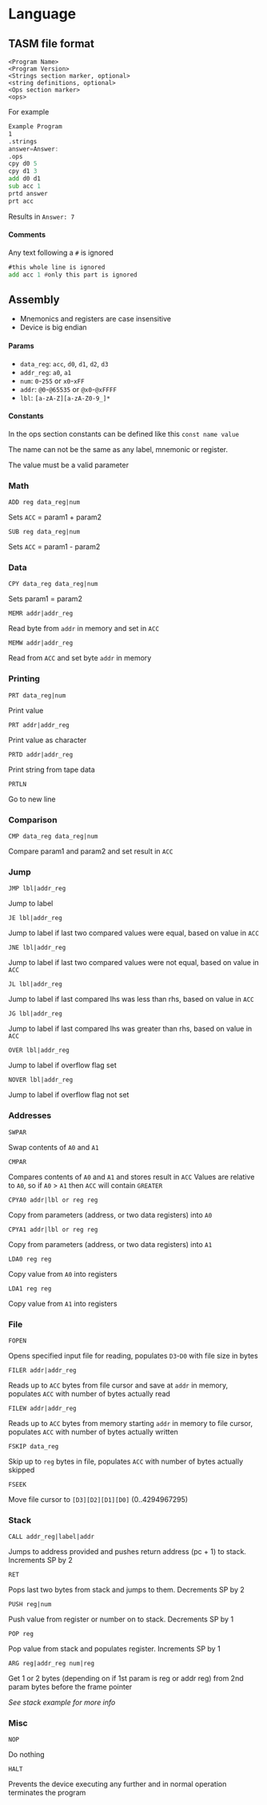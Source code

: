 # Language

## TASM file format

```
<Program Name>
<Program Version>
<Strings section marker, optional>
<string definitions, optional>
<Ops section marker>
<ops>
```

For example
```asm
Example Program
1
.strings
answer=Answer:
.ops
cpy d0 5
cpy d1 3
add d0 d1
sub acc 1
prtd answer
prt acc
```

Results in `Answer: 7`

#### Comments

Any text following a `#` is ignored

```asm
#this whole line is ignored
add acc 1 #only this part is ignored
```

## Assembly

* Mnemonics and registers are case insensitive
* Device is big endian

#### Params 

- `data_reg`: `acc`, `d0`, `d1`, `d2`, `d3`
- `addr_reg`: `a0`, `a1`  
- `num`: `0`-`255` or `x0`-`xFF`
- `addr`: `@0`-`@65535` or `@x0`-`@xFFFF` 
- `lbl`: `[a-zA-Z][a-zA-Z0-9_]*`

#### Constants

In the ops section constants can be defined like this
`const name value`

The name can not be the same as any label, mnemonic or register.

The value must be a valid parameter

### Math

`ADD reg data_reg|num`

Sets `ACC` = param1 + param2

`SUB reg data_reg|num`

Sets `ACC` = param1 - param2

### Data

`CPY data_reg data_reg|num`

Sets param1 = param2

`MEMR addr|addr_reg`

Read byte from `addr` in memory and set in `ACC`

`MEMW addr|addr_reg`

Read from `ACC` and set byte `addr` in memory

### Printing

`PRT data_reg|num`

Print value

`PRT addr|addr_reg`

Print value as character

`PRTD addr|addr_reg`

Print string from tape data

`PRTLN`

Go to new line

### Comparison

`CMP data_reg data_reg|num`

Compare param1 and param2 and set result in `ACC`

### Jump

`JMP lbl|addr_reg`

Jump to label

`JE lbl|addr_reg`

Jump to label if last two compared values were equal, based on value in `ACC`

`JNE lbl|addr_reg`

Jump to label if last two compared values were not equal, based on value in `ACC`

`JL lbl|addr_reg`

Jump to label if last compared lhs was less than rhs, based on value in `ACC`

`JG lbl|addr_reg`

Jump to label if last compared lhs was greater than rhs, based on value in `ACC`

`OVER lbl|addr_reg`

Jump to label if overflow flag set

`NOVER lbl|addr_reg`

Jump to label if overflow flag not set

### Addresses

`SWPAR`

Swap contents of `A0` and `A1`

`CMPAR`

Compares contents of `A0` and `A1` and stores result in `ACC`
Values are relative to `A0`, so if `A0` > `A1` then `ACC` will contain `GREATER`

`CPYA0 addr|lbl or reg reg`

Copy from parameters (address, or two data registers) into `A0`

`CPYA1 addr|lbl or reg reg`

Copy from parameters (address, or two data registers) into `A1`

`LDA0 reg reg`

Copy value from `A0` into registers

`LDA1 reg reg`

Copy value from `A1` into registers

### File

`FOPEN`

Opens specified input file for reading, populates `D3`-`D0` with file size in bytes

`FILER addr|addr_reg`

Reads up to `ACC` bytes from file cursor and save at `addr` in memory, populates `ACC` with number of bytes actually read

`FILEW addr|addr_reg`

Reads up to `ACC` bytes from memory starting `addr` in memory to file cursor, populates `ACC` with number of bytes actually written

`FSKIP data_reg`

Skip up to `reg` bytes in file, populates `ACC` with number of bytes actually skipped

`FSEEK`

Move file cursor to `[D3][D2][D1][D0]` (0..4294967295)

### Stack

`CALL addr_reg|label|addr`

Jumps to address provided and pushes return address (pc + 1) to stack. Increments SP by 2 

`RET`

Pops last two bytes from stack and jumps to them. Decrements SP by 2

`PUSH reg|num`

Push value from register or number on to stack. Decrements SP by 1

`POP reg`

Pop value from stack and populates register. Increments SP by 1

`ARG reg|addr_reg num|reg`

Get 1 or 2 bytes (depending on if 1st param is reg or addr reg) from 2nd param bytes before the frame pointer

*See stack example for more info*

### Misc

`NOP`

Do nothing

`HALT`

Prevents the device executing any further and in normal operation terminates the program